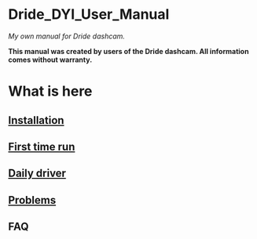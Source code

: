# Dride_DYI_User_Manual
*My own manual for Dride dashcam.*

**This manual was created by users of the Dride dashcam. All information comes without warranty.**

# What is here
## [Installation](./1.%20Installation)
## [First time run](./2.%20First_time_runn)
## [Daily driver](./3.%20Daily_Driver)
## [Problems](./4.%20Problems)
## FAQ
